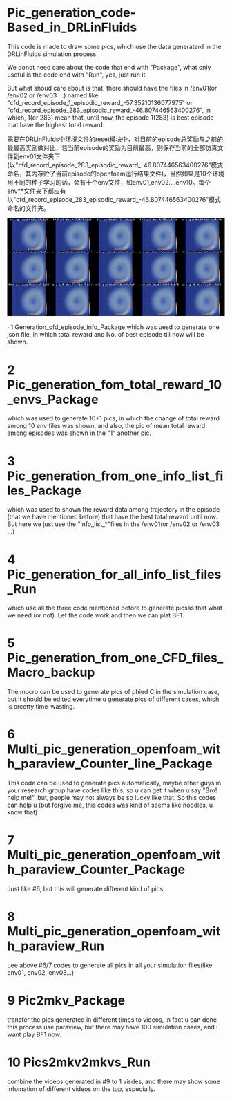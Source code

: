 

# Pic_generation_code-Based_in_DRLinFluids
This code is made to draw some pics, which use the data generaterd in the DRLinFluids simulation process.

We donot need care about the code that end with "Package", what only useful is the code end with "Run", yes, just run it. 

But what shoud care about is that, there should have the files in /env01(or /env02 or /env03 ...) named like "cfd_record_episode_1_episodic_reward_-57.35210136077975" or "cfd_record_episode_283_episodic_reward_-46.807446563400276", in which, 1(or 283) mean that, until now, the episode 1(283) is best episode that have the highest total reward.

需要在DRLinFluids中环境文件的reset模块中，对目前的episode总奖励与之前的最最高奖励做对比，若当前episode的奖励为目前最高，则保存当前的全部仿真文件到env01文件夹下(以"cfd_record_episode_283_episodic_reward_-46.807446563400276"模式命名，其内存贮了当前episode的openfoam运行结果文件)，当然如果是10个环境用不同的种子学习的话，会有十个env文件，如env01,env02....env10。每个env**文件夹下都应有以"cfd_record_episode_283_episodic_reward_-46.807446563400276"模式命名的文件夹。

![image](https://github.com/Nillman2021/Pic_generation_code-Based_on_DRLinFluids/blob/main/env01_pics_merged.gif)

· 1 Generation_cfd_episode_info_Package
which was uesd to generate one json file, in which total reward and No. of best episode till now will be shown.

# 2 Pic_generation_fom_total_reward_10_envs_Package #
which was used to generate 10+1 pics, in which the change of total reward among 10 env files was shown, and also, the pic of mean total reward among episodes was shown in the "1" another pic.

# 3 Pic_generation_from_one_info_list_files_Package #
which was used to shown the reward data among trajectory in the episode (that we have mentioned before) that have the best total reward until now. But here we just use the "info_list_*"files in the /env01(or /env02 or /env03 ...)

# 4 Pic_generation_for_all_info_list_files_Run #
which use all the three code mentioned before to generate picsss that what we need (or not). Let the code work and then we can plat BF1.

# 5 Pic_generation_from_one_CFD_files_Macro_backup #
The mocro can be used to generate pics of phied C in the simulation case, but it should be edited everytime u generate pics of different cases, which is prcetty time-wasting.

# 6 Multi_pic_generation_openfoam_with_paraview_Counter_line_Package #
This code can be used to generate pics automatically, maybe other guys in your research group have codes like this, so u can get it when u say:"Bro! help me!", but, people may not always be so lucky like that. So this codes can help u (but forgive me, this codes was kind of seems like noodles, u know that)

# 7 Multi_pic_generation_openfoam_with_paraview_Counter_Package #
Just like #6, but this will generate different kind of pics.

# 8 Multi_pic_generation_openfoam_with_paraview_Run #
uee above #6/7 codes to generate all pics in all your simulation files(like env01, env02, env03...)

# 9 Pic2mkv_Package #
transfer the pics generated in different times to videos, in fact u can done this process use paraview, but there may have 100 simulation cases, and I want play BF1 now.

# 10 Pics2mkv2mkvs_Run #
combine the videos generated in #9 to 1 visdes, and there may show some infomation of different videos on the top, especially.
